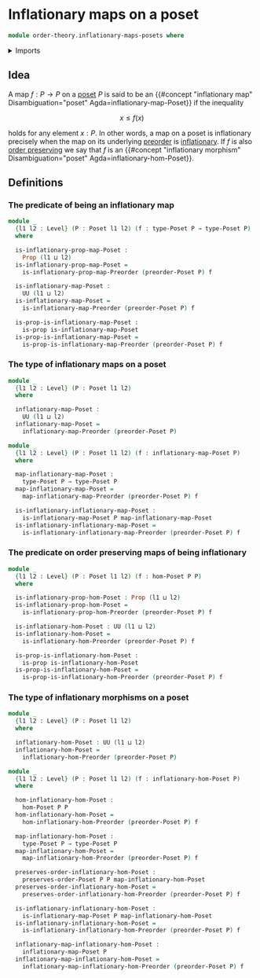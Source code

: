 # Inflationary maps on a poset

```agda
module order-theory.inflationary-maps-posets where
```

<details><summary>Imports</summary>

```agda
open import foundation.dependent-pair-types
open import foundation.propositions
open import foundation.subtypes
open import foundation.universe-levels

open import order-theory.inflationary-maps-preorders
open import order-theory.order-preserving-maps-posets
open import order-theory.posets
```

</details>

## Idea

A map $f : P → P$ on a [poset](order-theory.posets.md) $P$ is said to be an
{{#concept "inflationary map" Disambiguation="poset" Agda=inflationary-map-Poset}}
if the inequality

$$
  x \leq f(x)
$$

holds for any element $x : P$. In other words, a map on a poset is inflationary
precisely when the map on its underlying [preorder](order-theory.preorders.md)
is [inflationary](order-theory.inflationary-maps-preorders.md). If $f$ is also
[order preserving](order-theory.order-preserving-maps-posets.md) we say that $f$
is an
{{#concept "inflationary morphism" Disambiguation="poset" Agda=inflationary-hom-Poset}}.

## Definitions

### The predicate of being an inflationary map

```agda
module _
  {l1 l2 : Level} (P : Poset l1 l2) (f : type-Poset P → type-Poset P)
  where

  is-inflationary-prop-map-Poset :
    Prop (l1 ⊔ l2)
  is-inflationary-prop-map-Poset =
    is-inflationary-prop-map-Preorder (preorder-Poset P) f

  is-inflationary-map-Poset :
    UU (l1 ⊔ l2)
  is-inflationary-map-Poset =
    is-inflationary-map-Preorder (preorder-Poset P) f

  is-prop-is-inflationary-map-Poset :
    is-prop is-inflationary-map-Poset
  is-prop-is-inflationary-map-Poset =
    is-prop-is-inflationary-map-Preorder (preorder-Poset P) f
```

### The type of inflationary maps on a poset

```agda
module _
  {l1 l2 : Level} (P : Poset l1 l2)
  where

  inflationary-map-Poset :
    UU (l1 ⊔ l2)
  inflationary-map-Poset =
    inflationary-map-Preorder (preorder-Poset P)

module _
  {l1 l2 : Level} (P : Poset l1 l2) (f : inflationary-map-Poset P)
  where

  map-inflationary-map-Poset :
    type-Poset P → type-Poset P
  map-inflationary-map-Poset =
    map-inflationary-map-Preorder (preorder-Poset P) f

  is-inflationary-inflationary-map-Poset :
    is-inflationary-map-Poset P map-inflationary-map-Poset
  is-inflationary-inflationary-map-Poset =
    is-inflationary-inflationary-map-Preorder (preorder-Poset P) f
```

### The predicate on order preserving maps of being inflationary

```agda
module _
  {l1 l2 : Level} (P : Poset l1 l2) (f : hom-Poset P P)
  where

  is-inflationary-prop-hom-Poset : Prop (l1 ⊔ l2)
  is-inflationary-prop-hom-Poset =
    is-inflationary-prop-hom-Preorder (preorder-Poset P) f

  is-inflationary-hom-Poset : UU (l1 ⊔ l2)
  is-inflationary-hom-Poset =
    is-inflationary-hom-Preorder (preorder-Poset P) f

  is-prop-is-inflationary-hom-Poset :
    is-prop is-inflationary-hom-Poset
  is-prop-is-inflationary-hom-Poset =
    is-prop-is-inflationary-hom-Preorder (preorder-Poset P) f
```

### The type of inflationary morphisms on a poset

```agda
module _
  {l1 l2 : Level} (P : Poset l1 l2)
  where

  inflationary-hom-Poset : UU (l1 ⊔ l2)
  inflationary-hom-Poset =
    inflationary-hom-Preorder (preorder-Poset P)

module _
  {l1 l2 : Level} (P : Poset l1 l2) (f : inflationary-hom-Poset P)
  where

  hom-inflationary-hom-Poset :
    hom-Poset P P
  hom-inflationary-hom-Poset =
    hom-inflationary-hom-Preorder (preorder-Poset P) f

  map-inflationary-hom-Poset :
    type-Poset P → type-Poset P
  map-inflationary-hom-Poset =
    map-inflationary-hom-Preorder (preorder-Poset P) f

  preserves-order-inflationary-hom-Poset :
    preserves-order-Poset P P map-inflationary-hom-Poset
  preserves-order-inflationary-hom-Poset =
    preserves-order-inflationary-hom-Preorder (preorder-Poset P) f

  is-inflationary-inflationary-hom-Poset :
    is-inflationary-map-Poset P map-inflationary-hom-Poset
  is-inflationary-inflationary-hom-Poset =
    is-inflationary-inflationary-hom-Preorder (preorder-Poset P) f

  inflationary-map-inflationary-hom-Poset :
    inflationary-map-Poset P
  inflationary-map-inflationary-hom-Poset =
    inflationary-map-inflationary-hom-Preorder (preorder-Poset P) f
```
